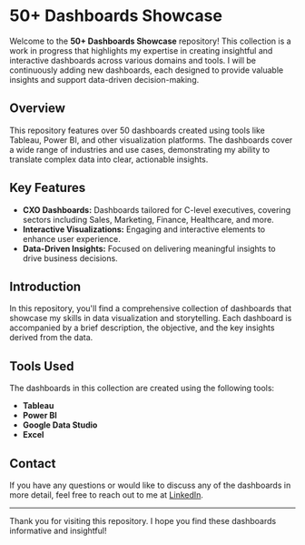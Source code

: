 # 50+ Dashboards Showcase

Welcome to the **50+ Dashboards Showcase** repository! This collection is a work in progress that highlights my expertise in creating insightful and interactive dashboards across various domains and tools. I will be continuously adding new dashboards, each designed to provide valuable insights and support data-driven decision-making.

## Overview

This repository features over 50 dashboards created using tools like Tableau, Power BI, and other visualization platforms. The dashboards cover a wide range of industries and use cases, demonstrating my ability to translate complex data into clear, actionable insights.

## Key Features

- **CXO Dashboards:** Dashboards tailored for C-level executives, covering sectors including Sales, Marketing, Finance, Healthcare, and more.
- **Interactive Visualizations:** Engaging and interactive elements to enhance user experience.
- **Data-Driven Insights:** Focused on delivering meaningful insights to drive business decisions.

## Introduction

In this repository, you'll find a comprehensive collection of dashboards that showcase my skills in data visualization and storytelling. Each dashboard is accompanied by a brief description, the objective, and the key insights derived from the data.

## Tools Used

The dashboards in this collection are created using the following tools:
- **Tableau**
- **Power BI**
- **Google Data Studio**
- **Excel**

## Contact

If you have any questions or would like to discuss any of the dashboards in more detail, feel free to reach out to me at [LinkedIn]([https://www.linkedin.com/in/gagansays/]).

---

Thank you for visiting this repository. I hope you find these dashboards informative and insightful!
